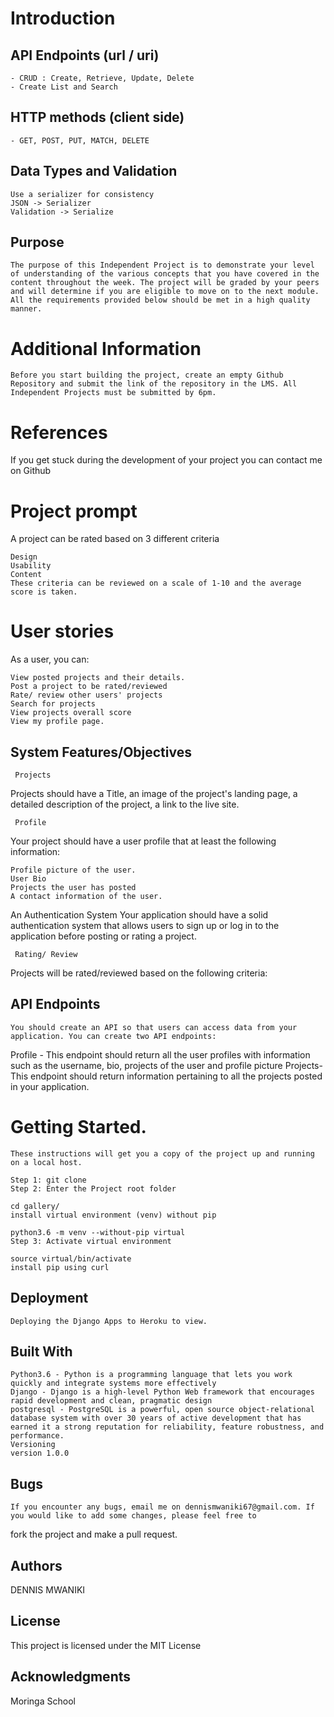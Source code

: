 # Introduction


## API Endpoints (url / uri)
    - CRUD : Create, Retrieve, Update, Delete 
    - Create List and Search

## HTTP methods (client side)
    - GET, POST, PUT, MATCH, DELETE   

 ## Data Types and Validation
    Use a serializer for consistency 
    JSON -> Serializer
    Validation -> Serialize

## Purpose
    The purpose of this Independent Project is to demonstrate your level of understanding of the various concepts that you have covered in the content throughout the week. The project will be graded by your peers and will determine if you are eligible to move on to the next module. All the requirements provided below should be met in a high quality manner.

# Additional Information
    Before you start building the project, create an empty Github Repository and submit the link of the repository in the LMS. All Independent Projects must be submitted by 6pm.

# References
  If you get stuck during the development of your project you can contact me on Github

# Project prompt
A project can be rated based on 3 different criteria

    Design
    Usability
    Content
    These criteria can be reviewed on a scale of 1-10 and the average score is taken.

# User stories
As a user, you can:

    View posted projects and their details.
    Post a project to be rated/reviewed
    Rate/ review other users' projects
    Search for projects 
    View projects overall score
    View my profile page.
    
## System Features/Objectives
     Projects
Projects should have a Title, an image of the project's landing page, a detailed description of the project, a link to the live site.

     Profile
Your project should have a user profile that at least the following information:

    Profile picture of the user.
    User Bio
    Projects the user has posted
    A contact information of the user. 
 An Authentication System 
    Your application should have a solid authentication system that allows users to sign up or log in to the application before posting or rating a project.

     Rating/ Review
Projects will be rated/reviewed based on the following criteria:

##  API Endpoints
    You should create an API so that users can access data from your application. You can create two API endpoints:

Profile - This endpoint should return all the user profiles with information such as the username, bio, projects of the user and profile picture
Projects- This endpoint should return information pertaining to all the projects posted in your application.

# Getting Started.

    These instructions will get you a copy of the project up and running on a local host.

    Step 1: git clone
    Step 2: Enter the Project root folder

    cd gallery/
    install virtual environment (venv) without pip

    python3.6 -m venv --without-pip virtual
    Step 3: Activate virtual environment

    source virtual/bin/activate
    install pip using curl

## Deployment

    Deploying the Django Apps to Heroku to view.


## Built With

    Python3.6 - Python is a programming language that lets you work quickly and integrate systems more effectively
    Django - Django is a high-level Python Web framework that encourages rapid development and clean, pragmatic design
    postgresql - PostgreSQL is a powerful, open source object-relational database system with over 30 years of active development that has earned it a strong reputation for reliability, feature robustness, and performance.
    Versioning
    version 1.0.0
## Bugs

    If you encounter any bugs, email me on dennismwaniki67@gmail.com. If you would like to add some changes, please feel free to
fork the project and make a pull request.

## Authors

DENNIS MWANIKI

## License

This project is licensed under the MIT License

## Acknowledgments

Moringa School






